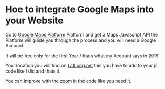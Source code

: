 # Hoe to integrate Google Maps into your Website

Go to [Google Maps Platform](https://developers.google.com/maps/documentation/?hl=de) Platform and get a Maps Javascript API the Platform will guide you through the process and you will need a Google Account.

It will be free only for the first Year / thats what my Account says in 2019.

Your location you will find on [LatLong.net](https://www.latlong.net/) this you have to add to your js code like I did and thats it.

You can improve with the zoom in the code like you need it.





